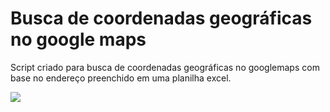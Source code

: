 # Busca de coordenadas geográficas no google maps

Script criado para busca de coordenadas geográficas no googlemaps com base no endereço preenchido em uma planilha excel.

![](coord_pt2.gif)
